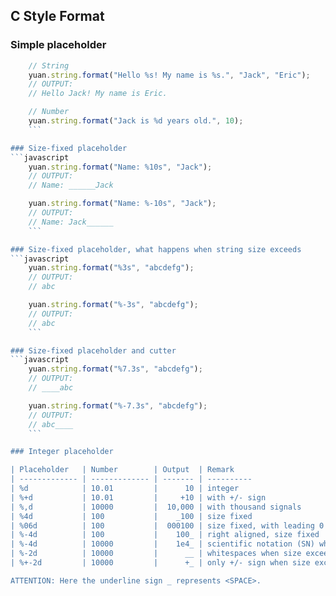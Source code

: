 ## C Style Format

###	Simple placeholder
```javascript
	// String
	yuan.string.format("Hello %s! My name is %s.", "Jack", "Eric");
	// OUTPUT:
	// Hello Jack! My name is Eric.

	// Number
	yuan.string.format("Jack is %d years old.", 10);
	```

### Size-fixed placeholder
```javascript
	yuan.string.format("Name: %10s", "Jack");
	// OUTPUT:
	// Name: ______Jack

	yuan.string.format("Name: %-10s", "Jack");
	// OUTPUT:
	// Name: Jack______
	```

### Size-fixed placeholder, what happens when string size exceeds
```javascript
	yuan.string.format("%3s", "abcdefg");
	// OUTPUT:
	// abc

	yuan.string.format("%-3s", "abcdefg");
	// OUTPUT:
	// abc
	```

### Size-fixed placeholder and cutter
```javascript
	yuan.string.format("%7.3s", "abcdefg");
	// OUTPUT:
	// ____abc

	yuan.string.format("%-7.3s", "abcdefg");
	// OUTPUT:
	// abc____
	```

###	Integer placeholder

| Placeholder   | Number        | Output  | Remark
| ------------- | ------------- | ------- | ----------
| %d            | 10.01         |      10 | integer
| %+d           | 10.01         |     +10 | with +/- sign
| %,d           | 10000         |  10,000 | with thousand signals
| %4d           | 100           |    _100 | size fixed
| %06d          | 100           |  000100 | size fixed, with leading 0
| %-4d          | 100           |    100_ | right aligned, size fixed
| %-4d          | 10000         |    1e4_ | scientific notation (SN) when size exceeds
| %-2d          | 10000         |      __ | whitespaces when size exceeds (event in SN)
| %+-2d         | 10000         |      +_ | only +/- sign when size exceeds (event in SN)

ATTENTION: Here the underline sign _ represents <SPACE>.
